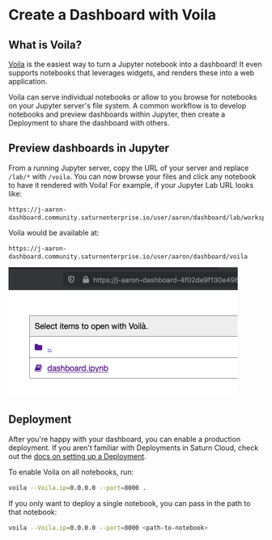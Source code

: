 # Create a Dashboard with Voila

## What is Voila?
<a href="https://voila-gallery.org/" target='_blank' rel='noopener'>Voila</a> is the easiest way to turn a Jupyter notebook into a dashboard! It even supports notebooks that leverages widgets, and renders these into a web application.

Voila can serve individual notebooks or allow to you browse for notebooks on your Jupyter server's file system. A common workflow is to develop notebooks and preview dashboards within Jupyter, then create a Deployment to share the dashboard with others.

## Preview dashboards in Jupyter

From a running Jupyter server, copy the URL of your server and replace `/lab/*` with `/voila`. You can now browse your files and click any notebook to have it rendered with Voila! For example, if your Jupyter Lab URL looks like:

```
https://j-aaron-dashboard.community.saturnenterprise.io/user/aaron/dashboard/lab/workspaces/dashboard
```

Voila would be available at:

```
https://j-aaron-dashboard.community.saturnenterprise.io/user/aaron/dashboard/voila
```

<img src="/images/docs/voila-list.png" alt="Voila file list" class="doc-image">

## Deployment

After you're happy with your dashboard, you can enable a production deployment. If you aren't familiar with Deployments in Saturn Cloud, check out the [docs on setting up a Deployment](<docs/Using Saturn Cloud/jobs_and_deployments.md#deployments>).

To enable Voila on all notebooks, run:

```bash
voila --Voila.ip=0.0.0.0 --port=8000 .
```

If you only want to deploy a single notebook, you can pass in the path to that notebook:

```bash
voila --Voila.ip=0.0.0.0 --port=8000 <path-to-notebook>
```
